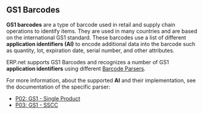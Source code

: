 ## GS1 Barcodes
**GS1 barcodes** are a type of barcode used in retail and supply chain operations to identify items. They are used in many countries and are based on the international GS1 standard. These barcodes use a list of different **application identifiers (AI)** to encode additional data into the barcode such as quantity, lot, expiration date, serial number, and other attributes.

ERP.net supports GS1 Barcodes and recognizes a number of GS1 **application identifiers** using different [Barcode Parsers](how-it-works/barcode-parsers/index.md).

For more information, about the supported **AI** and their implementation, see the documentation of the specific parser:
* [P02: GS1 - Single Product](how-it-works/barcode-parsers/p02.md)
* [P03: GS1 - SSCC](how-it-works/barcode-parsers/p03.md)
